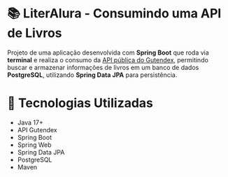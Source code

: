# 📚 LiterAlura - Consumindo uma API de Livros
Projeto de uma aplicação desenvolvida com **Spring Boot** que roda via **terminal** e realiza o consumo da [API pública do Gutendex](https://gutendex.com/), permitindo buscar e armazenar informações de livros em um banco de dados **PostgreSQL**, utilizando **Spring Data JPA** para persistência.

# 🔧 Tecnologias Utilizadas
- Java 17+
- API Gutendex
- Spring Boot
- Spring Web
- Spring Data JPA
- PostgreSQL
- Maven

